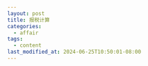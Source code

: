 ```yaml
---
layout: post
title: 报税计算
categories:
  - affair
tags:
  - content
last_modified_at: 2024-06-25T10:50:01-08:00
---
```

